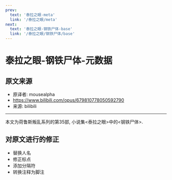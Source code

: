 ```yaml
---
prev:
  text: '泰拉之眼-meta'
  link: '/泰拉之眼/meta'
next:
  text: '泰拉之眼-钢铁尸体-base'
  link: '/泰拉之眼/钢铁尸体/base'
---
```


# 泰拉之眼-钢铁尸体-元数据

## 原文来源

+ 原译者: mousealpha
+ <https://www.bilibili.com/opus/679810778050592790>
+ 来源: bilibili

--------

本文为荷鲁斯叛乱系列的第35部, 小说集<泰拉之眼>中的<钢铁尸体>.

## 对原文进行的修正

+ 替换人名
+ 修正标点
+ 添加分隔符
+ 转换注释为脚注
